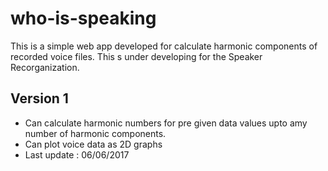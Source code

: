 # who-is-speaking

This is a simple web app developed for calculate harmonic components of recorded voice files. This s under developing for the Speaker Recorganization.

## Version 1
* Can calculate harmonic numbers for pre given data values upto amy number of harmonic components.
* Can plot voice data as 2D graphs
* Last update : 06/06/2017
